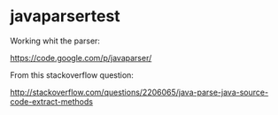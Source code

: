 javaparsertest
==============

Working whit the parser:

https://code.google.com/p/javaparser/

From this stackoverflow question:

http://stackoverflow.com/questions/2206065/java-parse-java-source-code-extract-methods
